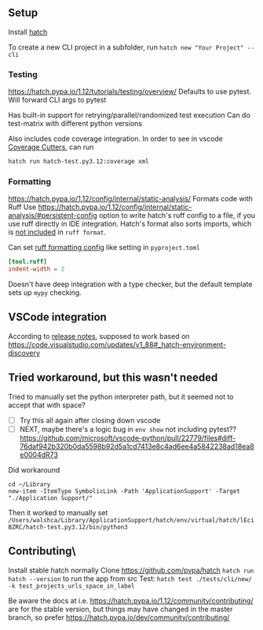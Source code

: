 ## Setup
Install [hatch](https://hatch.pypa.io/1.12/install/)

To create a new CLI project in a subfolder, run `hatch new "Your Project" --cli`
### Testing
https://hatch.pypa.io/1.12/tutorials/testing/overview/
Defaults to use pytest.
Will forward CLI args to pytest

Has built-in support for retrying/parallel/randomized test execution
Can do test-matrix with different python versions

Also includes code coverage integration.
In order to see in vscode [Coverage Cutters](https://github.com/ryanluker/vscode-coverage-gutters), can run
```bash
hatch run hatch-test.py3.12:coverage xml
```

### Formatting
https://hatch.pypa.io/1.12/config/internal/static-analysis/
Formats code with Ruff
Use https://hatch.pypa.io/1.12/config/internal/static-analysis/#persistent-config option to write hatch's ruff config to a file, if you use ruff directly in IDE integration.
Hatch's format also sorts imports, which is [not included](https://docs.astral.sh/ruff/formatter/#sorting-imports) in `ruff format`.

Can set [ruff formatting config](https://docs.astral.sh/ruff/settings/) like setting in `pyproject.toml`
```toml
[tool.ruff]
indent-width = 2
```

Doesn't have deep integration with a type checker, but the default template sets up `mypy` checking.

## VSCode integration
According to [release notes](https://github.com/microsoft/vscode-python/releases/tag/v2024.4.0), supposed to work based on https://code.visualstudio.com/updates/v1_88#_hatch-environment-discovery

## Tried workaround, but this wasn't needed
Tried to manually set the python interpreter path, but it seemed not to accept that with space?

- [ ] Try this all again after closing down vscode
- [ ] NEXT, maybe there's a logic bug in `env show` not including pytest?? https://github.com/microsoft/vscode-python/pull/22779/files#diff-76daf942b320b0da5598b92d5a1cd7413e8c4ad6ee4a5842238ad18ea8e0004dR73

Did workaround
```pwsh
cd ~/Library
new-item -ItemType SymbolicLink -Path 'ApplicationSupport' -Target "./Application Support/"                  
```

Then it worked to manually set `/Users/walshca/Library/ApplicationSupport/hatch/env/virtual/hatch/lEciBZRC/hatch-test.py3.12/bin/python3`

## Contributing\
Install stable hatch normally
Clone https://github.com/pypa/hatch
`hatch run hatch --version` to run the app from src
Test: `hatch test ./tests/cli/new/ -k test_projects_urls_space_in_label`

Be aware the docs at i.e. https://hatch.pypa.io/1.12/community/contributing/ are for the stable version, but things may have changed in the master branch, so prefer https://hatch.pypa.io/dev/community/contributing/